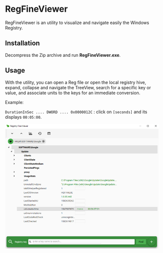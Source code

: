 # RegFineViewer
RegFineViewer is an utility to visualize and navigate easily the Windows Registry.

## Installation

Decompress the Zip archive and run **RegFineViewer.exe**.

## Usage

With the utility, you can open a Reg file or open the local registry hive, expand, collapse and navigate the TreeView, search for a specific key or value, 
and associate units to the keys for an immediate conversion.

Example:

`DurationInSec .... DWORD .... 0x0000012C` : click on `[seconds]` and its displays `00:05:00`.

![Screenshot](docs/images/RegFineViewer.png)
